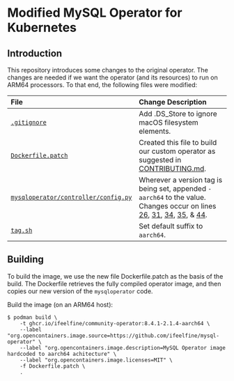 # Modified MySQL Operator for Kubernetes

## Introduction

This repository introduces some changes to the original operator.
The changes are needed if we want the operator (and its resources) to run on ARM64 processors.
To that end, the following files were modified:

| File                | Change Description                    |
| :-                  | :-                                    |
| [`.gitignore`](https://github.com/IFeelFine/mysql-operator/blob/aarch64/.gitignore)          | Add .DS_Store to ignore macOS filesystem elements. |
| [`Dockerfile.patch`](https://github.com/IFeelFine/mysql-operator/blob/aarch64/Dockerfile.patch)    | Created this file to build our custom operator as suggested in [CONTRIBUTING.md](/CONTRIBUTING.md). |
| [`mysqloperator/controller/config.py`](https://github.com/IFeelFine/mysql-operator/blob/aarch64/mysqloperator/controller/config.py) | Wherever a version tag is being set, appended `-aarch64` to the value.<br>Changes occur on lines [26](https://github.com/IFeelFine/mysql-operator/blob/aarch64/mysqloperator/controller/config.py#L26), [31](https://github.com/IFeelFine/mysql-operator/blob/aarch64/mysqloperator/controller/config.py#L31), [34](https://github.com/IFeelFine/mysql-operator/blob/aarch64/mysqloperator/controller/config.py#L34), [35](https://github.com/IFeelFine/mysql-operator/blob/aarch64/mysqloperator/controller/config.py#L35), & [44](https://github.com/IFeelFine/mysql-operator/blob/aarch64/mysqloperator/controller/config.py#L44). |
| [`tag.sh`](https://github.com/IFeelFine/mysql-operator/blob/aarch64/tag.sh) | Set default suffix to `aarch64`.

## Building

To build the image, we use the new file Dockerfile.patch as the basis of the build.
The Dockerfile retrieves the fully compiled operator image, and then copies our new version of the `mysqloperator` code.

Build the image (on an ARM64 host):

```shell
$ podman build \
    -t ghcr.io/ifeelfine/community-operator:8.4.1-2.1.4-aarch64 \
    --label "org.opencontainers.image.source=https://github.com/ifeelfine/mysql-operator" \
    --label "org.opencontainers.image.description=MySQL Operator image hardcoded to aarch64 achitecture" \
    --label "org.opencontainers.image.licenses=MIT" \
    -f Dockerfile.patch \
    .

```